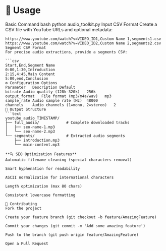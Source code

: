 # 🚀 Usage
Basic Command
bash
python audio_toolkit.py
Input CSV Format
Create a CSV file with YouTube URLs and optional metadata:

```csv
https://www.youtube.com/watch?v=VIDEO_ID1,Custom Name 1,segments1.csv
https://www.youtube.com/watch?v=VIDEO_ID2,Custom Name 2,segments2.csv
Segment CSV Format
For precise audio extractions, provide a segments CSV:

```csv
Start,End,Segment Name
0:00,1:30,Introduction
2:15,4:45,Main Content
5:00,end,Conclusion
⚙️ Configuration Options
Parameter	Description	Default
bitrate	Audio quality (128k-320k)	256k
output_format	File format (mp3/m4a/wav)	mp3
sample_rate	Audio sample rate (Hz)	48000
channels	Audio channels (1=mono, 2=stereo)	2
📂 Output Structure
```text
youtube_audio_TIMESTAMP/
├── full_audio/            # Complete downloaded tracks
│   ├── seo-name-1.mp3
│   └── seo-name-2.mp3
└── segments/              # Extracted audio segments
    ├── introduction.mp3
    └── main-content.mp3

**🔍 SEO Optimization Features**
Automatic filename cleaning (special characters removal)

Smart hyphenation for readability

ASCII normalization for international characters

Length optimization (max 80 chars)

Consistent lowercase formatting

🤝 Contributing
Fork the project

Create your feature branch (git checkout -b feature/AmazingFeature)

Commit your changes (git commit -m 'Add some amazing feature')

Push to the branch (git push origin feature/AmazingFeature)

Open a Pull Request

